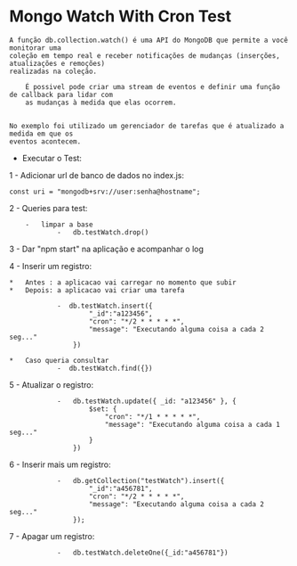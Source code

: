 # Mongo Watch With Cron Test

    A função db.collection.watch() é uma API do MongoDB que permite a você monitorar uma 
    coleção em tempo real e receber notificações de mudanças (inserções, atualizações e remoções) 
    realizadas na coleção.

        É possivel pode criar uma stream de eventos e definir uma função de callback para lidar com 
        as mudanças à medida que elas ocorrem.


    No exemplo foi utilizado um gerenciador de tarefas que é atualizado a medida em que os 
    eventos acontecem.



- Executar o Test:


1 - Adicionar url de banco de dados no index.js:

    const uri = "mongodb+srv://user:senha@hostname";


2 - Queries para test:

        -   limpar a base
                -   db.testWatch.drop()


3 - Dar "npm start" na aplicação e acompanhar o log


4 - Inserir um registro:

    *   Antes : a aplicacao vai carregar no momento que subir
    *   Depois: a aplicacao vai criar uma tarefa 

                -  db.testWatch.insert({
                        "_id":"a123456",
                        "cron": "*/2 * * * * *",
                        "message": "Executando alguma coisa a cada 2 seg..."
                    })

    *   Caso queria consultar
                -  db.testWatch.find({})
                
                

5 - Atualizar o registro:
 
                -   db.testWatch.update({ _id: "a123456" }, {
                        $set: {
                            "cron": "*/1 * * * * *",
                            "message": "Executando alguma coisa a cada 1 seg..."
                        }
                    })
   
6 - Inserir mais um registro:

                -   db.getCollection("testWatch").insert({
                        "_id":"a456781",
                        "cron": "*/2 * * * * *",
                        "message": "Executando alguma coisa a cada 2 seg..."
                    });

7 - Apagar um registro:
   
                -   db.testWatch.deleteOne({_id:"a456781"})
